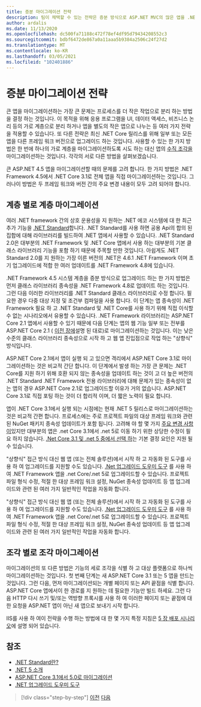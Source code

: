 ```yaml
---
title: 증분 마이그레이션 전략
description: 팀이 채택할 수 있는 전략은 증분 방식으로 ASP.NET MVC의 많은 앱을 .NET Core로 마이그레이션할 수 있도록 합니다.
author: ardalis
ms.date: 11/13/2020
ms.openlocfilehash: dc500fa71188c472f78ef4df95d79434208552c3
ms.sourcegitcommit: bdbf6472de867a0a11aaa5b9384a2506c24f27d2
ms.translationtype: MT
ms.contentlocale: ko-KR
ms.lasthandoff: 03/05/2021
ms.locfileid: "102401886"
---
```

# <a name="strategies-for-migrating-incrementally"></a>증분 마이그레이션 전략

큰 앱을 마이그레이션하는 가장 큰 문제는 프로세스를 더 작은 작업으로 분리 하는 방법을 결정 하는 것입니다. 이 목적을 위해 응용 프로그램을 UI, 데이터 액세스, 비즈니스 논리 등의 가로 계층으로 분리 하거나 앱을 별도의 작은 앱으로 나누는 등 여러 가지 전략을 적용할 수 있습니다. 또 다른 전략은 최신 .NET Core 릴리스를 위해 일부 또는 모든 앱을 다른 프레임 워크 버전으로 업그레이드 하는 것입니다. 사용할 수 있는 한 가지 방법은 한 번에 하나의 가로 계층을 마이그레이션하도록 시도 하는 대신 앱의 [수직 조각을](https://deviq.com/practices/vertical-slices) 마이그레이션하는 것입니다. 각각의 서로 다른 방법을 살펴보겠습니다.

큰 ASP.NET 4.5 앱을 마이그레이션할 때의 문제를 고려 합니다. 한 가지 방법은 .NET Framework 4.5에서 .NET Core 3.1로 전체 앱을 직접 마이그레이션하는 것입니다. 그러나이 방법은 두 프레임 워크와 버전 간의 주요 변경 내용이 모두 고려 되어야 합니다.

## <a name="migrating-layer-by-layer"></a>계층 별로 계층 마이그레이션

여러 .NET framework 간의 상호 운용성을 지 원하는 .NET 에코 시스템에 대 한 최근 추가 기능을 [.NET Standard](https://dotnet.microsoft.com/platform/dotnet-standard)합니다. .NET Standard를 사용 하면 공용 Api의 합의 된 집합에 대해 라이브러리를 빌드하여 .NET 앱에서 사용할 수 있습니다. .NET Standard 2.0은 대부분의 .NET Framework 및 .NET Core 앱에서 사용 하는 대부분의 기본 클래스 라이브러리 기능을 포함 하기 때문에 주목할 만한 것입니다. 아쉽게도 .NET Standard 2.0를 지 원하는 가장 이른 버전의 .NET은 4.6.1 .NET Framework 이며 초기 업그레이드에 적합 한 여러 업데이트를 .NET Framework 4.8에 있습니다.

.NET Framework 4.5 시스템 계층을 증분 방식으로 업그레이드 하는 한 가지 방법은 먼저 클래스 라이브러리 종속성을 .NET Framework 4.8로 업데이트 하는 것입니다. 그런 다음 이러한 라이브러리를 .NET Standard 클래스 라이브러리로 수정 합니다. 필요한 경우 다중 대상 지정 및 조건부 컴파일을 사용 합니다. 이 단계는 앱 종속성이 .NET Framework 필요 하 고 .NET Standard 및 .NET Core를 사용 하기 위해 직접 이식할 수 없는 시나리오에서 유용할 수 있습니다. .NET Framework 라이브러리는 ASP.NET Core 2.1 앱에서 사용할 수 있기 때문에 다음 단계는 앱의 웹 기능 일부 또는 전부를 ASP.NET Core 2.1 ( [이전 장에](choose-net-core-version.md)설명 된 대로)로 마이그레이션하는 것입니다. 이는 낮은 수준의 클래스 라이브러리 종속성으로 시작 하 고 웹 앱 진입점으로 작업 하는 "상향식" 방식입니다.

ASP.NET Core 2.1에서 앱이 실행 되 고 있으면 격리에서 ASP.NET Core 3.1로 마이그레이션하는 것은 비교적 간단 합니다. 이 단계에서 발생 하는 가장 큰 문제는 .NET Core를 지원 하기 위해 호환 되지 않는 종속성을 업데이트 하는 것이 고 더 높은 버전의 .NET Standard .NET Framework 전용 라이브러리에 대해 문제가 있는 종속성이 없는 앱의 경우 ASP.NET Core 2.1로 업그레이드할 이유가 거의 없습니다. ASP.NET Core 3.1로 직접 포팅 하는 것이 더 합리적 이며, 더 짧은 노력이 필요 합니다.

앱이 .NET Core 3.1에서 실행 되는 시점에는 현재 .NET 5 릴리스로 마이그레이션하는 것은 비교적 간편 합니다. 프로세스에는 주로 프로젝트 파일의 대상 프레임 워크와 관련 된 NuGet 패키지 종속성 업데이트가 포함 됩니다. 고려해 야 할 몇 가지 [주요 변경 사항이](../../core/compatibility/5.0.md)있지만 대부분의 앱은 .net Core 3.1에서 .net 5로 이동 하기 위한 상당한 수정이 필요 하지 않습니다. [.Net Core 3.1 및 .net 5 중에서 선택 하](choose-net-core-version.md)는 기본 결정 요인은 지원 될 수 있습니다.

"상향식" 접근 방식 대신 웹 앱 (또는 전체 솔루션)에서 시작 하 고 자동화 된 도구를 사용 하 여 업그레이드를 지원할 수도 있습니다. [.Net 업그레이드 도우미 도구](https://aka.ms/dotnet-upgrade-assistant) 를 사용 하 여 .NET Framework 앱을 .net Core/.net 5로 업그레이드할 수 있습니다. 프로젝트 파일 형식 수정, 적절 한 대상 프레임 워크 설정, NuGet 종속성 업데이트 등 앱 업그레이드와 관련 된 여러 가지 일반적인 작업을 자동화 합니다.

"상향식" 접근 방식 대신 웹 앱 (또는 전체 솔루션)에서 시작 하 고 자동화 된 도구를 사용 하 여 업그레이드를 지원할 수도 있습니다. [.Net 업그레이드 도우미 도구](https://aka.ms/dotnet-upgrade-assistant) 를 사용 하 여 .NET Framework 앱을 .net Core/.net 5로 업그레이드할 수 있습니다. 프로젝트 파일 형식 수정, 적절 한 대상 프레임 워크 설정, NuGet 종속성 업데이트 등 앱 업그레이드와 관련 된 여러 가지 일반적인 작업을 자동화 합니다.

## <a name="migrating-slice-by-slice"></a>조각 별로 조각 마이그레이션

마이그레이션의 또 다른 방법은 기능의 세로 조각을 식별 하 고 대상 플랫폼으로 하나씩 마이그레이션하는 것입니다. 첫 번째 단계는 새 ASP.NET Core 3.1 또는 5 앱을 만드는 것입니다. 그런 다음, 먼저 마이그레이션되는 개별 페이지 또는 API 끝점을 식별 합니다. ASP.NET Core 앱에서이 한 경로를 지 원하는 데 필요한 기능만 빌드 하세요. 그런 다음 HTTP 다시 쓰기 및/또는 역방향 프록시를 사용 하 여 이러한 페이지 또는 끝점에 대 한 요청을 ASP.NET 앱이 아닌 새 앱으로 보내기 시작 합니다.

IIS를 사용 하 여이 전략을 수행 하는 방법에 대 한 몇 가지 특정 지침은 [5 장 배포 시나리오](deployment-scenarios.md)에 설명 되어 있습니다.

## <a name="references"></a>참조

- [.NET Standard란?](https://dotnet.microsoft.com/platform/dotnet-standard)
- [.NET 5 소개](https://devblogs.microsoft.com/dotnet/introducing-net-5/)
- [ASP.NET Core 3.1에서 5.0로 마이그레이션](/aspnet/core/migration/31-to-50)
- [.NET 업그레이드 도우미 도구](https://aka.ms/dotnet-upgrade-assistant)

>[!div class="step-by-step"]
>[이전](choose-net-core-version.md)
>[다음](migrate-web-forms.md)
